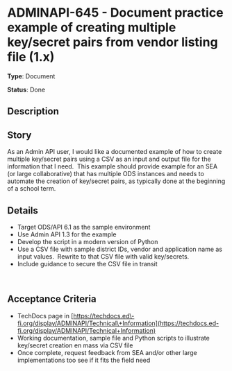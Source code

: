 # ADMINAPI-645 - Document practice example of creating multiple key/secret pairs from vendor listing file (1.x)

**Type**: Document

**Status**: Done

## Description
Story
-----


As an Admin API user, I would like a documented example of how to create multiple key/secret pairs using a CSV as an input and output file for the information that I need.  This example should provide example for an SEA (or large collaborative) that has multiple ODS instances and needs to automate the creation of key/secret pairs, as typically done at the beginning of a school term.


Details
-------


* Target ODS/API 6\.1 as the sample environment
* Use Admin API 1\.3 for the example
* Develop the script in a modern version of Python
* Use a CSV file with sample district IDs, vendor and application name as input values.  Rewrite to that CSV file with valid key/secrets.
* Include guidance to secure the CSV file in transit


 


Acceptance Criteria
-------------------


* TechDocs page in [https://techdocs.ed\-fi.org/display/ADMINAPI/Technical\+Information](https://techdocs.ed-fi.org/display/ADMINAPI/Technical+Information)
* Working documentation, sample file and Python scripts to illustrate key/secret creation en mass via CSV file
* Once complete, request feedback from SEA and/or other large implementations too see if it fits the field need




